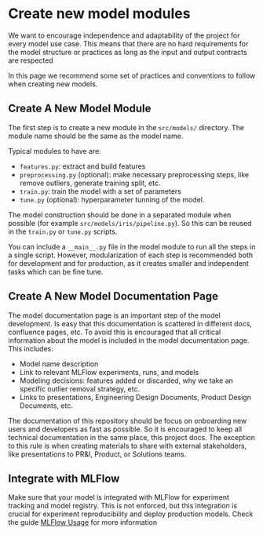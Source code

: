 # Create new model modules

We want to encourage independence and adaptability of the project for every model use case. This means that there are no hard requirements for the model structure or practices as long as the input and output contracts are respected

In this page we recommend some set of practices and conventions to follow when creating new models.

## Create A New Model Module

The first step is to create a new module in the `src/models/` directory. The module name should be the same as the model name.

Typical modules to have are:

- `features.py`: extract and build features
- `preprocessing.py` (optional): make necessary preprocessing steps, like remove outliers, generate training split, etc.
- `train.py`: train the model with a set of parameters
- `tune.py` (optional): hyperparameter tunning of the model.

The model construction should be done in a separated module when possible (for example `src/models/iris/pipeline.py`). So this can be reused in the `train.py` or `tune.py` scripts.

You can include a `__main__.py` file in the model module to run all the steps in a single script. However, modularization of each step is recommended both for development and for production, as it creates smaller and independent tasks which can be fine tune.

## Create A New Model Documentation Page

The model documentation page is an important step of the model development. Is easy that this documentation is scattered in different docs, confluence pages, etc. To avoid this is encouraged that all critical information about the model is included in the model documentation page. This includes:

- Model name description
- Link to relevant MLFlow experiments, runs, and models
- Modeling decisions: features added or discarded, why we take an specific outlier removal strategy, etc.
- Links to presentations, Engineering Design Documents, Product Design Documents, etc.

The documentation of this repository should be focus on onboarding new users and developers as fast as possible. So it is encouraged to keep all technical documentation in the same place, this project docs. The exception to this rule is when creating materials to share with external stakeholders, like presentations to PR&I, Product, or Solutions teams.

## Integrate with MLFlow

Make sure that your model is integrated with MLFlow for experiment tracking and model registry. This is not enforced, but this integration is crucial for experiment reproducibility and deploy production models. Check the guide [MLFlow Usage](../guides/00-mlflow-usage) for more information
